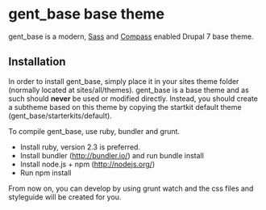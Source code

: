 # gent_base base theme

gent_base is a modern, [Sass](http://sass-lang.com/) and
[Compass](http://compass-style.org/) enabled Drupal 7 base theme.

## Installation

In order to install gent_base, simply place it in your sites theme folder
(normally located at sites/all/themes). gent_base is a base theme and as such
should **never** be used or modified directly. Instead, you should create a subtheme based on this theme by copying
the startkit default theme (gent_base/starterkits/default).

To compile gent_base, use ruby, bundler and grunt.
* Install ruby, version 2.3 is preferred.
* Install bundler (http://bundler.io/) and run bundle install
* Install node.js + npm (http://nodejs.org/)
* Run npm install

From now on, you can develop by using grunt watch and the css files and styleguide will be created for you.
